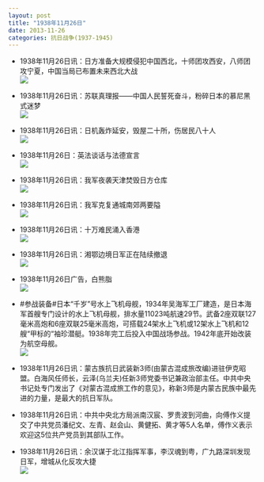 ```yaml
---
layout: post
title: "1938年11月26日"
date: 2013-11-26
categories: 抗日战争(1937-1945)
---
```


<meta name="referrer" content="no-referrer" />

- 1938年11月26日讯：日方准备大规模侵犯中国西北，十师团攻西安，八师团攻宁夏，中国当局已布置未来西北大战 <br/><img src="https://ww3.sinaimg.cn/large/aca367d8jw1eaytrig6znj20cs0qqdks.jpg" />

- 1938年11月26日讯：苏联真理报——中国人民誓死奋斗，粉碎日本的慕尼黑式迷梦 <br/><img src="https://ww2.sinaimg.cn/large/aca367d8jw1eays164lv7j20dj0br41a.jpg" />

- 1938年11月26日讯：日机轰炸延安，毁屋二十所，伤居民八十人 <br/><img src="https://ww4.sinaimg.cn/large/aca367d8jw1eayqanpplmj20cs0hbwg1.jpg" />

- 1938年11月26日：英法谈话与法德宣言 <br/><img src="https://ww4.sinaimg.cn/large/aca367d8jw1eayok6s1laj20cs0kytfy.jpg" />

- 1938年11月26日讯：我军夜袭天津焚毁日方仓库 <br/><img src="https://ww4.sinaimg.cn/large/aca367d8jw1eayjczdbs6j20a90bkdho.jpg" />

- 1938年11月26日讯：我军克复通城南郊两要隘 <br/><img src="https://ww2.sinaimg.cn/large/aca367d8jw1eayhmj7keaj20cs15nag6.jpg" />

- 1938年11月26日讯：十万难民涌入香港 <br/><img src="https://ww1.sinaimg.cn/large/aca367d8jw1eaycfbbycoj20a50blmz7.jpg" />

- 1938年11月26日讯：湘鄂边境日军正在陆续撤退 <br/><img src="https://ww4.sinaimg.cn/large/aca367d8jw1eayaoq4d22j207w0bn0u6.jpg" />

- 1938年11月26日广告，白熊脂 <br/><img src="https://ww2.sinaimg.cn/large/aca367d8jw1eay8ycioilj20cf0kdadt.jpg" />

- #参战装备#日本“千岁”号水上飞机母舰，1934年吴海军工厂建造，是日本海军首艘专门设计的水上飞机母舰，排水量11023吨航速29节。武备2座双联127毫米高炮和6座双联25毫米高炮，可搭载24架水上飞机或12架水上飞机和12艘“甲标的“袖珍潜艇。1938年完工后投入中国战场参战。1942年底开始改装为航空母舰。 <br/><img src="https://ww3.sinaimg.cn/large/aca367d8jw1eay6xeqnzcj20go0newg8.jpg" />

- 1938年11月26日讯：蒙古族抗日武装新3师(由蒙古混成旅改编)进驻伊克昭盟。白海风任师长，云泽(乌兰夫)任新3师党委书记兼政治部主任。中共中央书记处专门发出了《对蒙古混成旅工作的意见》，称新3师是内蒙古民族中最先进的力量，是最大的抗日军队。  

- 1938年11月26日讯：中共中央北方局派南汉宸、罗贵波到河曲，向傅作义提交了中共党员潘纪文、左青、赵会山、黄健拓、黄才等5人名单，傅作义表示欢迎这5位共产党员到其部队工作。 

- 1938年11月26日讯：余汉谋于北江指挥军事，李汉魂到粤，广九路深圳发现日军，增城从化反攻大捷 <br/><img src="https://ww1.sinaimg.cn/large/aca367d8jw1eay20livmvj20cs1ej7eh.jpg" />


